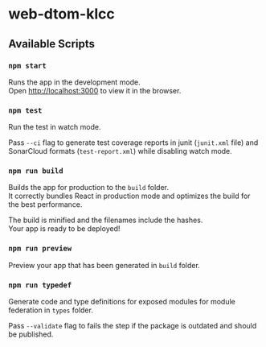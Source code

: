 # web-dtom-klcc

## Available Scripts

### `npm start`

Runs the app in the development mode.\
Open [http://localhost:3000](http://localhost:3000) to view it in the browser.

### `npm test`

Run the test in watch mode.

Pass `--ci` flag to generate test coverage reports in junit (`junit.xml` file) and SonarCloud formats (`test-report.xml`) while disabling watch mode.

### `npm run build`

Builds the app for production to the `build` folder.\
It correctly bundles React in production mode and optimizes the build for the best performance.

The build is minified and the filenames include the hashes.\
Your app is ready to be deployed!

### `npm run preview`

Preview your app that has been generated in `build` folder.

### `npm run typedef`

Generate code and type definitions for exposed modules for module federation in `types` folder.

Pass `--validate` flag to fails the step if the package is outdated and should be published.
